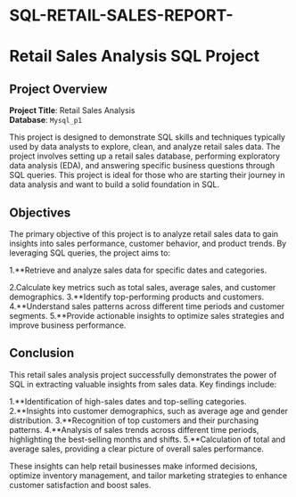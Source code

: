 # SQL-RETAIL-SALES-REPORT-
# Retail Sales Analysis SQL Project

## Project Overview

**Project Title**: Retail Sales Analysis  
**Database**: `Mysql_p1`

This project is designed to demonstrate SQL skills and techniques typically used by data analysts to explore, clean, and analyze retail sales data. The project involves setting up a retail sales database, performing exploratory data analysis (EDA), and answering specific business questions through SQL queries. This project is ideal for those who are starting their journey in data analysis and want to build a solid foundation in SQL.

## Objectives

The primary objective of this project is to analyze retail sales data to gain insights into sales performance, customer behavior, and product trends. By leveraging SQL queries, the project aims to:

1.**Retrieve and analyze sales data for specific dates and categories.


2.Calculate key metrics such as total sales, average sales, and customer demographics.
3.**Identify top-performing products and customers.
4.**Understand sales patterns across different time periods and customer segments.
5.**Provide actionable insights to optimize sales strategies and improve business performance.

## Conclusion
This retail sales analysis project successfully demonstrates the power of SQL in extracting valuable insights from sales data. Key findings include:

1.**Identification of high-sales dates and top-selling categories.
2.**Insights into customer demographics, such as average age and gender distribution.
3.**Recognition of top customers and their purchasing patterns.
4.**Analysis of sales trends across different time periods, highlighting the best-selling months and shifts.
5.**Calculation of total and average sales, providing a clear picture of overall sales performance.

These insights can help retail businesses make informed decisions, optimize inventory management, and tailor marketing strategies to enhance customer satisfaction and boost sales.

